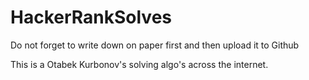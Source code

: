 # HackerRankSolves
Do not forget to write down on paper first and then upload it to Github

This is a Otabek Kurbonov's solving algo's across the internet.